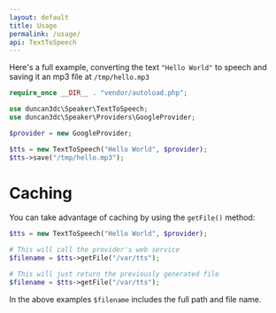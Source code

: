 ```yaml
---
layout: default
title: Usage
permalink: /usage/
api: TextToSpeech
---
```


Here's a full example, converting the text `"Hello World"` to speech and saving it an mp3 file at `/tmp/hello.mp3`

~~~php
require_once __DIR__ . "vendor/autoload.php";

use duncan3dc\Speaker\TextToSpeech;
use duncan3dc\Speaker\Providers\GoogleProvider;

$provider = new GoogleProvider;

$tts = new TextToSpeech("Hello World", $provider);
$tts->save("/tmp/hello.mp3");
~~~

# Caching
You can take advantage of caching by using the `getFile()` method:

~~~php
$tts = new TextToSpeech("Hello World", $provider);

# This will call the provider's web service
$filename = $tts->getFile("/var/tts");

# This will just return the previously generated file
$filename = $tts->getFile("/var/tts");
~~~

In the above examples `$filename` includes the full path and file name.
